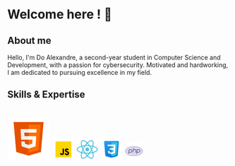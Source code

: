 # Welcome here ! 👋

## About me 

Hello, I'm Do Alexandre, a second-year student in Computer Science and Development, with a passion for cybersecurity. Motivated and hardworking, I am dedicated to pursuing excellence in my field.

## Skills & Expertise

# ![image](https://github.com/Purplezer/Purplezer/blob/main/icons8-html-5.svg) ![image](https://github.com/Purplezer/Purplezer/blob/main/icons8-javascript.gif) ![image](https://github.com/Purplezer/Purplezer/blob/main/icons8-react-a-javascript-library-for-building-user-interfaces-48%20(1).png) ![image](https://github.com/Purplezer/Purplezer/blob/main/icons8-css-48.png) ![image](https://github.com/Purplezer/Purplezer/blob/main/icons8-php-logo-40.png)
